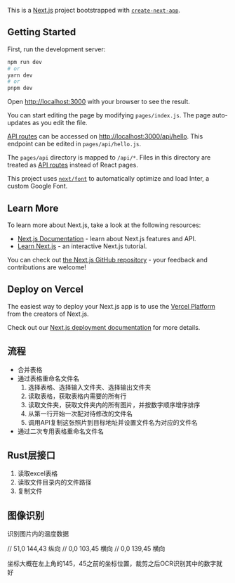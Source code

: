 This is a [Next.js](https://nextjs.org/) project bootstrapped with [`create-next-app`](https://github.com/vercel/next.js/tree/canary/packages/create-next-app).

## Getting Started

First, run the development server:

```bash
npm run dev
# or
yarn dev
# or
pnpm dev
```

Open [http://localhost:3000](http://localhost:3000) with your browser to see the result.

You can start editing the page by modifying `pages/index.js`. The page auto-updates as you edit the file.

[API routes](https://nextjs.org/docs/api-routes/introduction) can be accessed on [http://localhost:3000/api/hello](http://localhost:3000/api/hello). This endpoint can be edited in `pages/api/hello.js`.

The `pages/api` directory is mapped to `/api/*`. Files in this directory are treated as [API routes](https://nextjs.org/docs/api-routes/introduction) instead of React pages.

This project uses [`next/font`](https://nextjs.org/docs/basic-features/font-optimization) to automatically optimize and load Inter, a custom Google Font.

## Learn More

To learn more about Next.js, take a look at the following resources:

- [Next.js Documentation](https://nextjs.org/docs) - learn about Next.js features and API.
- [Learn Next.js](https://nextjs.org/learn) - an interactive Next.js tutorial.

You can check out [the Next.js GitHub repository](https://github.com/vercel/next.js/) - your feedback and contributions are welcome!

## Deploy on Vercel

The easiest way to deploy your Next.js app is to use the [Vercel Platform](https://vercel.com/new?utm_medium=default-template&filter=next.js&utm_source=create-next-app&utm_campaign=create-next-app-readme) from the creators of Next.js.

Check out our [Next.js deployment documentation](https://nextjs.org/docs/deployment) for more details.

## 流程
- 合并表格
- 通过表格重命名文件名
    1. 选择表格、选择输入文件夹、选择输出文件夹
    2. 读取表格，获取表格内需要的所有行
    3. 读取文件夹，获取文件夹内的所有图片，并按数字顺序增序排序
    4. 从第一行开始一次配对待修改的文件名
    5. 调用API复制这张照片到目标地址并设置文件名为对应的文件名
- 通过二次专用表格重命名文件名

## Rust层接口
1. 读取excel表格
2. 读取文件目录内的文件路径
3. 复制文件

## 图像识别
识别图片内的温度数据

// 51,0 144,43 纵向
// 0,0 103,45 横向
// 0,0 139,45 横向

坐标大概在左上角的145，45之前的坐标位置，裁剪之后OCR识别其中的数字就好